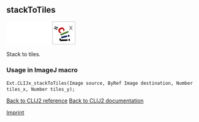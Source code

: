 ## stackToTiles
<img src="images/mini_empty_logo.png"/><img src="images/mini_empty_logo.png"/><img src="images/mini_clijx_logo.png"/>

Stack to tiles.

### Usage in ImageJ macro
```
Ext.CLIJx_stackToTiles(Image source, ByRef Image destination, Number tiles_x, Number tiles_y);
```


[Back to CLIJ2 reference](https://clij.github.io/clij2-docs/reference)
[Back to CLIJ2 documentation](https://clij.github.io/clij2-docs)

[Imprint](https://clij.github.io/imprint)
